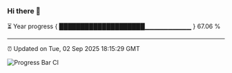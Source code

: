 ### Hi there 👋

⏳ Year progress { ████████████████████▁▁▁▁▁▁▁▁▁▁ } 67.06 %

---

⏰ Updated on Tue, 02 Sep 2025 18:15:29 GMT

![Progress Bar CI](https://github.com/code-lakshay/GitHub-Actions-Demo/workflows/Progress%20Bar%20CI/badge.svg)
